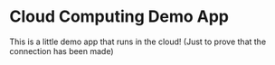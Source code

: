 # Cloud Computing Demo App

This is a little demo app that runs in the cloud! (Just to prove that the connection has been made)
